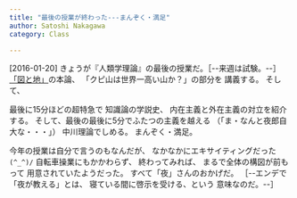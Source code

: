 ```yaml
---
title: "最後の授業が終わった---まんぞく・満足"
author: Satoshi Nakagawa
category: Class

---
```


[2016-01-20]  きょうが『人類学理論』の最後の授業だ。［--来週は試験。--］
[「図と地」](/~satoshi/anthrop/class/quotation/ground.html)の本論、
「クピ山は世界一高い山か？」の部分を
講義する。
そして、

最後に15分ほどの超特急で
知識論の学説史、
内在主義と外在主義の対立を紹介する。
そして、最後の最後に5分でふたつの主義を越える
（「ま・なんと夜郎自大な・・・」）
中川理論でしめる。
まんぞく・満足。

<!--more-->

 今年の授業は自分で言うのもなんだが、
なかなかにエキサイティングだった `(^_^)/`
自転車操業にもかかわらず、
終わってみれば、
まるで全体の構図が前もって
用意されていたようだった。
すべて「夜」さんのおかげだ。
［--エンデで「夜が教える」とは、
寝ている間に啓示を受ける、という
意味なのだ。--］

